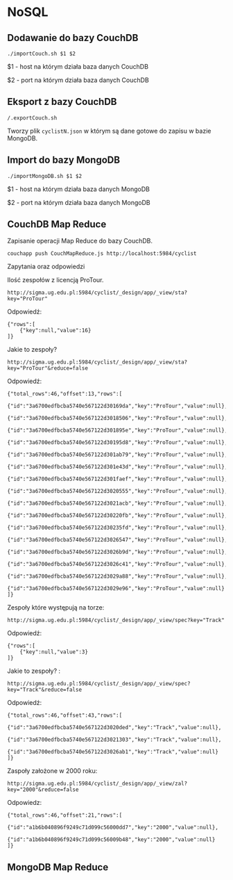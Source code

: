 NoSQL
=====
Dodawanie do bazy CouchDB
-------------------------------------------------------
	./importCouch.sh $1 $2

$1 - host na którym działa baza danych CouchDB

$2 - port na którym działa baza danych CouchDB

Eksport z bazy CouchDB
-------------------------------------------------------
	/.exportCouch.sh
Tworzy plik `cyclistN.json` w którym są dane gotowe do zapisu w bazie MongoDB.

Import do bazy MongoDB
-------------------------------------------------------
	./importMongoDB.sh $1 $2
$1 - host na którym działa baza danych MongoDB

$2 - port na którym działa baza danych MongoDB

CouchDB Map Reduce
-------------------------------------------------------
Zapisanie operacji Map Reduce do bazy CouchDB.
	
	couchapp push CouchMapReduce.js http://localhost:5984/cyclist

Zapytania oraz odpowiedzi

Ilość zespołów z licencją ProTour.

	http://sigma.ug.edu.pl:5984/cyclist/_design/app/_view/sta?key="ProTour"
Odpowiedź:

	{"rows":[
		{"key":null,"value":16}
	]}

Jakie to zespoły?
	
	http://sigma.ug.edu.pl:5984/cyclist/_design/app/_view/sta?key="ProTour"&reduce=false	
Odpowiedź:

	{"total_rows":46,"offset":13,"rows":[
		{"id":"3a6700edfbcba5740e567122d30169da","key":"ProTour","value":null},
		{"id":"3a6700edfbcba5740e567122d3018506","key":"ProTour","value":null},
		{"id":"3a6700edfbcba5740e567122d301895e","key":"ProTour","value":null},
		{"id":"3a6700edfbcba5740e567122d30195d8","key":"ProTour","value":null},
		{"id":"3a6700edfbcba5740e567122d301ab79","key":"ProTour","value":null},
		{"id":"3a6700edfbcba5740e567122d301e43d","key":"ProTour","value":null},
		{"id":"3a6700edfbcba5740e567122d301faef","key":"ProTour","value":null},
		{"id":"3a6700edfbcba5740e567122d3020555","key":"ProTour","value":null},
		{"id":"3a6700edfbcba5740e567122d3021acb","key":"ProTour","value":null},
		{"id":"3a6700edfbcba5740e567122d30220fb","key":"ProTour","value":null},
		{"id":"3a6700edfbcba5740e567122d30235fd","key":"ProTour","value":null},
		{"id":"3a6700edfbcba5740e567122d3026547","key":"ProTour","value":null},
		{"id":"3a6700edfbcba5740e567122d3026b9d","key":"ProTour","value":null},
		{"id":"3a6700edfbcba5740e567122d3026c41","key":"ProTour","value":null},
		{"id":"3a6700edfbcba5740e567122d3029a88","key":"ProTour","value":null},
		{"id":"3a6700edfbcba5740e567122d3029e96","key":"ProTour","value":null}
	]}

Zespoły które występują na torze:

	http://sigma.ug.edu.pl:5984/cyclist/_design/app/_view/spec?key="Track"
	
Odpowiedź:
	
	{"rows":[
		{"key":null,"value":3}
	]}
	
Jakie to zespoły? :
	
	http://sigma.ug.edu.pl:5984/cyclist/_design/app/_view/spec?key="Track"&reduce=false
Odpowiedź:
	
	{"total_rows":46,"offset":43,"rows":[
		{"id":"3a6700edfbcba5740e567122d3020ded","key":"Track","value":null},
		{"id":"3a6700edfbcba5740e567122d3021303","key":"Track","value":null},
		{"id":"3a6700edfbcba5740e567122d3026ab1","key":"Track","value":null}
	]}
	
Zaspoły założone w 2000 roku:

	http://sigma.ug.edu.pl:5984/cyclist/_design/app/_view/zal?key="2000"&reduce=false
	
Odpowiedz:

	{"total_rows":46,"offset":21,"rows":[
		{"id":"a1b6b040896f9249c71d099c56000dd7","key":"2000","value":null},
		{"id":"a1b6b040896f9249c71d099c56009b48","key":"2000","value":null}
	]}
	
MongoDB Map Reduce
-------------------------------------------------------